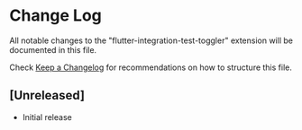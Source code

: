 # Change Log

All notable changes to the "flutter-integration-test-toggler" extension will be documented in this file.

Check [Keep a Changelog](http://keepachangelog.com/) for recommendations on how to structure this file.

## [Unreleased]

- Initial release